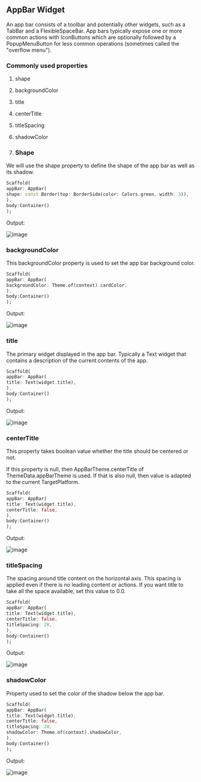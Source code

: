 ## AppBar Widget

<p> An app bar consists of a toolbar and potentially other widgets, such as a TabBar and a FlexibleSpaceBar. App bars typically expose one or more common actions with IconButtons which are optionally followed by a PopupMenuButton for less common operations (sometimes called the "overflow menu").</p>

### Commonly used properties
1. shape
2. backgroundColor
3. title
4. centerTitle
5. titleSpacing
6. shadowColor


1. ### Shape
We will use the shape property to define the shape of the app bar as well as its shadow.

```dart
Scaffold(
appBar: AppBar(
shape: const Border(top: BorderSide(color: Colors.green, width: 3)),
),
body:Container()
);
```

Output:

![image](https://user-images.githubusercontent.com/42006848/166158940-ff2a5cb5-6086-4d37-a204-93502e452ce0.png)

### backgroundColor

This backgroundColor property is used to set the app bar background color.

```dart
Scaffold(
appBar: AppBar(
backgroundColor: Theme.of(context).cardColor,
),
body:Container()
);
```

Output: 

![image](https://user-images.githubusercontent.com/42006848/166294275-0e732707-1e8d-493e-bd25-269a5e7149af.png)

### title

The primary widget displayed in the app bar. Typically a Text widget that contains a description of the current contents of the app.


```dart
Scaffold(
appBar: AppBar(
title: Text(widget.title),
),
body:Container()
);
```

Output:

![image](https://user-images.githubusercontent.com/42006848/166295487-aa472f9e-1bcb-469c-b80d-5bdb99ccd90a.png)




### centerTitle

This property takes boolean value whether the title should be centered or not.

If this property is null, then AppBarTheme.centerTitle of ThemeData.appBarTheme is used. If that is also null, then value is adapted to the current TargetPlatform.

```dart
Scaffold(
appBar: AppBar(
title: Text(widget.title),
centerTitle: false,
),
body:Container()
);
```

Output:

![image](https://user-images.githubusercontent.com/42006848/166294585-f867ae4b-7b2f-489d-a593-e74b81d2dea5.png)


### titleSpacing

The spacing around title content on the horizontal axis. This spacing is applied even if there is no leading content or actions. If you want title to take all the space available, set this value to 0.0.

```dart
Scaffold(
appBar: AppBar(
title: Text(widget.title),
centerTitle: false,
titleSpacing: 20,
),
body:Container()
);
```

Output: 

![image](https://user-images.githubusercontent.com/42006848/166294953-c037d6db-f996-47e5-9c0b-07f64fc9ae3d.png)

### shadowColor

Property used to set the color of the shadow below the app bar.

```dart
Scaffold(
appBar: AppBar(
title: Text(widget.title),
centerTitle: false,
titleSpacing: 20,
shadowColor: Theme.of(context).shadowColor,
),
body:Container()
);
```

Output:

![image](https://user-images.githubusercontent.com/42006848/166295270-10d657d5-b615-4792-96ce-c17e3a895241.png)

